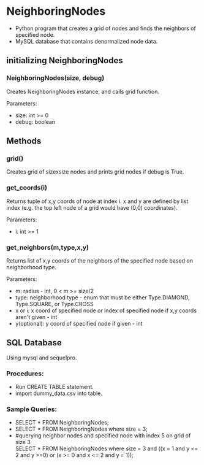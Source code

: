 # NeighboringNodes
- Python program that creates a grid of nodes and finds the neighbors of specified node.
- MySQL database that contains denormalized node data.
## initializing NeighboringNodes
### NeighboringNodes(size, debug)
Creates NeighboringNodes instance, and calls grid function. 

Parameters:
- size: int >= 0
- debug: boolean

## Methods
### grid()
Creates grid of sizexsize nodes and prints grid nodes if debug is True.

### get_coords(i)
Returns tuple of x,y coords of node at index i. x and y are defined by list index (e.g. the top left node of a grid would have (0,0) coordinates). 

Parameters:
- i: int >= 1

### get_neighbors(m,type,x,y)
Returns list of x,y coords of the neighbors of the specified node based on neighborhood type.

Parameters:
- m: radius - int, 0 < m >= size/2
- type: neighborhood type - enum that must be either Type.DIAMOND, Type.SQUARE, or Type.CROSS
- x or i: x coord of specified node or index of specified node if x,y coords aren't given - int
- y(optional): y coord of specified node if given - int 

## SQL Database
Using mysql and sequelpro.
### Procedures:

- Run CREATE TABLE statement.
- import dummy_data.csv into table.

### Sample Queries:

- SELECT * FROM NeighboringNodes;
- SELECT * FROM NeighboringNodes where size = 3;
- #querying neighbor nodes and specified node with index 5 on grid of size 3  
SELECT * FROM NeighboringNodes where size = 3 and ((x = 1 and y <= 2 and y >=0) or (x >= 0 and x <= 2 and y = 1));
